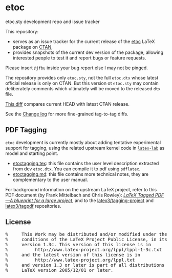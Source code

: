 # etoc

etoc.sty development repo and issue tracker

This repository:

- serves as an issue tracker for the current release of the [etoc](https://ctan.org/pkg/etoc) LaTeX package on [CTAN](https://ctan.org),
- provides snapshots of the current dev version of the package, allowing interested people to test it and report bugs or feature requests.

Please insert `@jfbu` inside your bug report else I may not be pinged.

The repository provides only `etoc.sty`, not the full `etoc.dtx` whose latest official release is only on CTAN.  But this version ot `etoc.sty` may contain deliberately comments which ultimately will be moved to the released `dtx` file.

[This diff](https://github.com/jfbu/etoc/compare/1.2d-2023-10-29...HEAD) compares current HEAD with latest CTAN release.

See the [Change log](/ChangeLog.md) for more fine-grained tag-to-tag diffs.

## PDF Tagging

`etoc` development is currently mostly about adding tentative experimental support for tagging, using the related upstream kernel code in [`latex-lab`](https://github.com/latex3/latex2e/tree/develop/required/latex-lab) as model and starting point.

- [etoctagging.tex](/etoctagging.tex): this file contains the user level description extracted from dev `etoc.dtx`.  You can compile it to pdf using `pdflatex`.
- [etoctagging.md](/etoctagging.md): this file contains more technical notes, they are complementary to the user manual.

For background information on the upstream LaTeX project, refer to this PDF document (by Frank Mittelbach and Chris Rowley): [*LaTeX Tagged PDF—A blueprint for a large project*](https://www.latex-project.org/publications/2020-FMi-TUB-tb129mitt-tagpdf.pdf), and to the [latex3/tagging-project](https://github.com/latex3/tagging-project) and [latex3/tagpdf](https://github.com/latex3/tagpdf) repositories.

## License

<pre>
%     This Work may be distributed and/or modified under the
%     conditions of the LaTeX Project Public License, in its
%     version 1.3c. This version of this license is in
%          http://www.latex-project.org/lppl/lppl-1-3c.txt
%     and the latest version of this license is in
%          http://www.latex-project.org/lppl.txt
%     and version 1.3 or later is part of all distributions of
%     LaTeX version 2005/12/01 or later.
</pre>
